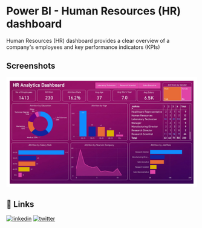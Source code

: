 
# Power BI - Human Resources (HR) dashboard

Human Resources (HR) dashboard provides a clear overview of a company's employees and key performance indicators (KPIs)



## Screenshots

![App Screenshot](https://github.com/codedbyyashwanth/HR-Dashboard/blob/main/HR%20Data%20Analytics.jpg?raw=true)


## 🔗 Links
[![linkedin](https://img.shields.io/badge/linkedin-0A66C2?style=for-the-badge&logo=linkedin&logoColor=white)](https://www.linkedin.com/in/yashwanth-m-y-0b9b6319a/)
[![twitter](https://img.shields.io/badge/twitter-1DA1F2?style=for-the-badge&logo=twitter&logoColor=white)](https://twitter.com/YashwanthMY2)

